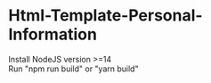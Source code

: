 # Html-Template-Personal-Information
Install NodeJS version >=14 \
Run "npm run build" or "yarn build"
